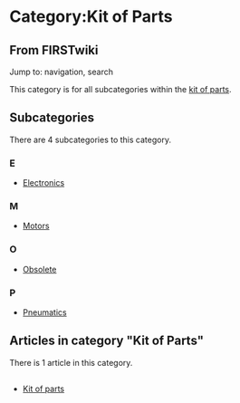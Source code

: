 # Category:Kit of Parts

## From FIRSTwiki

Jump to: navigation, search

This category is for all subcategories within the [kit of parts](kit-of-parts).

## Subcategories

There are 4 subcategories to this category.

### E

- [Electronics](Category:Electronics "Category:Electronics")

### M

- [Motors](Category:Motors "Category:Motors")

### O

- [Obsolete](Category:Obsolete "Category:Obsolete")

### P

- [Pneumatics](Category:Pneumatics "Category:Pneumatics")

## Articles in category "Kit of Parts"

There is 1 article in this category.

## #

- [Kit of parts](kit-of-parts)
